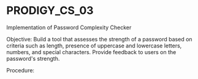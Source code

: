 # PRODIGY_CS_03
Implementation of Password Complexity Checker

Objective:
Build a tool that assesses the strength of a password based on criteria such as length, presence of uppercase and lowercase letters, numbers, and special characters. 
Provide feedback to users on the password's strength.

Procedure:
